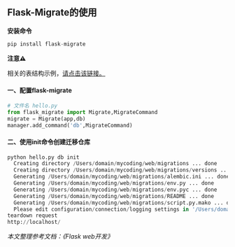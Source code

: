 ## Flask-Migrate的使用

**安装命令**

```python
pip install flask-migrate
```

**注意⚠️**

相关的表结构示例，[请点击该链接。](https://github.com/wing324/helloworld_zh/blob/master/Python/Flask/%E4%BD%BF%E7%94%A8flask-sqlalchemy%E7%8E%A9%E8%BD%ACMySQL.md)

#### 一、配置flask-migrate

```python
# 文件名 hello.py
from flask_migrate import Migrate,MigrateCommand
migrate = Migrate(app,db)
manager.add_command('db',MigrateCommand)
```

#### 二、使用init命令创建迁移仓库

```python
python hello.py db init
  Creating directory /Users/domain/mycoding/web/migrations ... done
  Creating directory /Users/domain/mycoding/web/migrations/versions ... done
  Generating /Users/domain/mycoding/web/migrations/alembic.ini ... done
  Generating /Users/domain/mycoding/web/migrations/env.py ... done
  Generating /Users/domain/mycoding/web/migrations/env.pyc ... done
  Generating /Users/domain/mycoding/web/migrations/README ... done
  Generating /Users/domain/mycoding/web/migrations/script.py.mako ... done
  Please edit configuration/connection/logging settings in '/Users/domain/mycoding/web/migrations/alembic.ini' before proceeding.
teardown request
http://localhost/
```





*本文整理参考文档：《Flask web开发》*